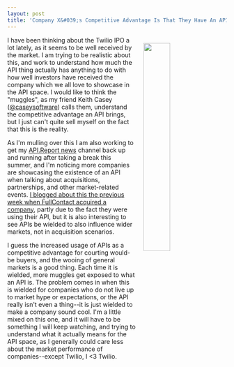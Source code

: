 ```yaml
---
layout: post
title: 'Company X&#039;s Competitive Advantage Is That They Have An API'
---
```

<p><img style="padding: 15px;" src="https://s3.amazonaws.com/kinlane-productions/bw-icons/bw-api-advantage.png" alt="" width="35%" align="right" /></p>
<p>I have been thinking about the Twilio IPO a lot lately, as it seems to be well received by the market. I am trying to be realistic about this, and work to understand how much the API thing actually has anything to do with how well investors have received the company which we all love to showcase in the API space. I would like to think the "muggles", as my friend Keith Casey (<a href="https://twitter.com/caseysoftware">@caseysoftware</a>) calls them, understand the competitive advantage an API brings, but I just can't quite sell myself on the fact that this is the reality.</p>
<p>As I'm mulling over this I am also working to get my <a href="http://api.report">API.Report news</a> channel back up and running after taking a break this summer, and I'm noticing more companies are showcasing the existence of an API when talking about acquisitions, partnerships, and other market-related events. <a href="http://apievangelist.com/2016/08/19/when-your-api-consumption-influences-the-acquisition-of-your-startup/">I blogged about this the previous week when FullContact acquired a company</a>, partly due to the fact they were using their API, but it is also interesting to see APIs be wielded to also influence wider markets, not in acquisition scenarios.</p>
<p>I guess the increased usage of APIs as a competitive&nbsp;advantage for courting would-be buyers, and the wooing of general markets is a good thing. Each time it is wielded, more muggles get exposed to what an API is. The problem comes in when this is wielded for companies who do not live up to market hype or expectations, or the API really isn't even a thing--it is just wielded to make a company sound cool. I'm a little mixed on this one, and it will have to be something I will keep watching, and trying to understand what it actually means for the API space, as I generally could care less about the market performance of companies--except Twilio, I &lt;3 Twilio.</p>
